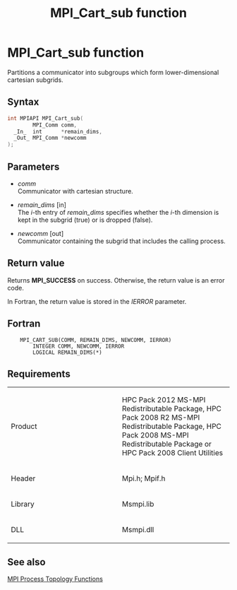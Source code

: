 ﻿---
title: MPI_Cart_sub function
TOCTitle: MPI_Cart_sub function
ms:assetid: 6905d404-820f-440c-b3e3-aad9eed108bb
ms:mtpsurl: https://msdn.microsoft.com/en-us/library/Dn473251(v=VS.85)
ms:contentKeyID: 59360797
ms.date: 03/28/2018
mtps_version: v=VS.85
f1_keywords:
- MPI_CART_SUB
- mpif/MPI_Cart_sub
- mpi/MPI_CART_SUB
dev_langs:
- C++
- C
---

# MPI\_Cart\_sub function

Partitions a communicator into subgroups which form lower-dimensional cartesian subgrids.

## Syntax

``` c++
int MPIAPI MPI_Cart_sub(
        MPI_Comm comm,
  _In_  int      *remain_dims,
  _Out_ MPI_Comm *newcomm
);
```

## Parameters

  - *comm*  
    Communicator with cartesian structure.

  - *remain\_dims* \[in\]  
    The  *i*-th entry of *remain_dims* specifies whether the *i*-th dimension is kept in the subgrid (true) or is dropped (false).

  - *newcomm* \[out\]  
    Communicator containing the subgrid that includes the calling process.

## Return value

Returns **MPI\_SUCCESS** on success. Otherwise, the return value is an error code.

In Fortran, the return value is stored in the *IERROR* parameter.

## Fortran

``` FORTRAN
    MPI_CART_SUB(COMM, REMAIN_DIMS, NEWCOMM, IERROR)
        INTEGER COMM, NEWCOMM, IERROR
        LOGICAL REMAIN_DIMS(*)
```

## Requirements

<table>
<colgroup>
<col style="width: 50%" />
<col style="width: 50%" />
</colgroup>
<tbody>
<tr class="odd">
<td><p>Product</p></td>
<td><p>HPC Pack 2012 MS-MPI Redistributable Package, HPC Pack 2008 R2 MS-MPI Redistributable Package, HPC Pack 2008 MS-MPI Redistributable Package or HPC Pack 2008 Client Utilities</p></td>
</tr>
<tr class="even">
<td><p>Header</p></td>
<td>Mpi.h;
Mpif.h</td>
</tr>
<tr class="odd">
<td><p>Library</p></td>
<td>Msmpi.lib</td>
</tr>
<tr class="even">
<td><p>DLL</p></td>
<td>Msmpi.dll</td>
</tr>
</tbody>
</table>


## See also

[MPI Process Topology Functions](mpi-process-topology-functions.md)

